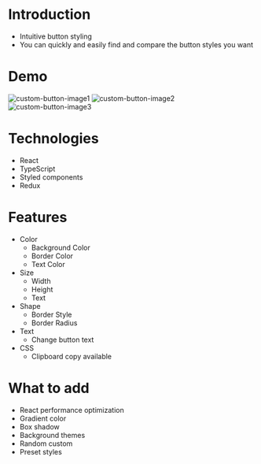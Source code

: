 # Introduction

- Intuitive button styling
- You can quickly and easily find and compare the button styles you want

# Demo

![custom-button-image1](https://user-images.githubusercontent.com/22536999/172690054-ce89ffb6-2158-43c5-bf9a-0553585c3bfc.png)
![custom-button-image2](https://user-images.githubusercontent.com/22536999/172690057-148545d0-881e-4163-a5f6-e67eeb3aa6f6.png)
![custom-button-image3](https://user-images.githubusercontent.com/22536999/172690060-4b2a05ee-ef3c-426d-840d-d9075e6b67dd.png)

# Technologies

- React
- TypeScript
- Styled components
- Redux

# Features

- Color
  - Background Color
  - Border Color
  - Text Color
- Size
  - Width
  - Height
  - Text
- Shape
  - Border Style
  - Border Radius
- Text
  - Change button text
- CSS
  - Clipboard copy available

# What to add

- React performance optimization
- Gradient color
- Box shadow
- Background themes
- Random custom
- Preset styles
